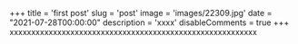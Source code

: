 +++
title = 'first post'
slug = 'post'
image = 'images/22309.jpg'
date = "2021-07-28T00:00:00"
description = 'xxxx'
disableComments = true
+++
xxxxxxxxxxxxxxxxxxxxxxxxxxxxxxxxxxxxxxxxxxxxxxxxxxxxxxxxx